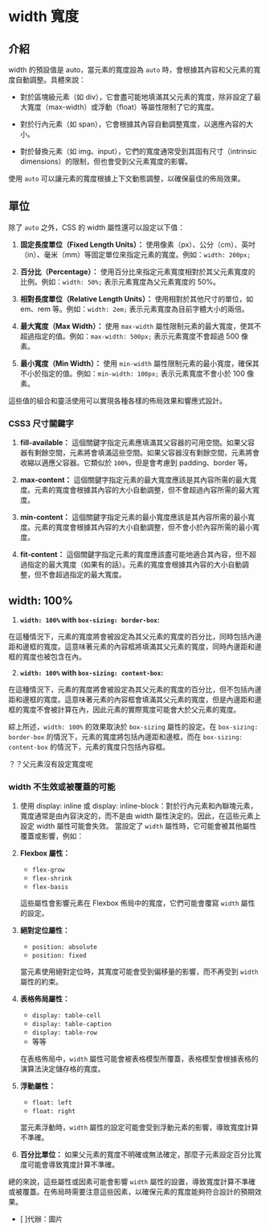 # width 寬度

## 介紹

width 的預設值是 auto，當元素的寬度設為 `auto` 時，會根據其內容和父元素的寬度自動調整。具體來說：

- 對於區塊級元素（如 div），它會盡可能地填滿其父元素的寬度，除非設定了最大寬度（max-width）或浮動（float）等屬性限制了它的寬度。

- 對於行內元素（如 span），它會根據其內容自動調整寬度，以適應內容的大小。

- 對於替換元素（如 img、input），它們的寬度通常受到其固有尺寸（intrinsic dimensions）的限制，但也會受到父元素寬度的影響。

使用 `auto` 可以讓元素的寬度根據上下文動態調整，以確保最佳的佈局效果。

## 單位

除了 `auto` 之外，CSS 的 width 屬性還可以設定以下值：

1. **固定長度單位（Fixed Length Units）：** 使用像素（px）、公分（cm）、英吋（in）、毫米（mm）等固定單位來指定元素的寬度。例如：`width: 200px;`

2. **百分比（Percentage）：** 使用百分比來指定元素寬度相對於其父元素寬度的比例。例如：`width: 50%;` 表示元素寬度為父元素寬度的 50%。

3. **相對長度單位（Relative Length Units）：** 使用相對於其他尺寸的單位，如 em、rem 等。例如：`width: 2em;` 表示元素寬度為目前字體大小的兩倍。

4. **最大寬度（Max Width）：** 使用 `max-width` 屬性限制元素的最大寬度，使其不超過指定的值。例如：`max-width: 500px;` 表示元素寬度不會超過 500 像素。

5. **最小寬度（Min Width）：** 使用 `min-width` 屬性限制元素的最小寬度，確保其不小於指定的值。例如：`min-width: 100px;` 表示元素寬度不會小於 100 像素。

這些值的組合和靈活使用可以實現各種各樣的佈局效果和響應式設計。

### CSS3 尺寸關鍵字

1. **fill-available：** 這個關鍵字指定元素應填滿其父容器的可用空間。如果父容器有剩餘空間，元素將會填滿這些空間。如果父容器沒有剩餘空間，元素將會收縮以適應父容器。它類似於 `100%`，但是會考慮到 padding、border 等。

2. **max-content：** 這個關鍵字指定元素的最大寬度應該是其內容所需的最大寬度。元素的寬度會根據其內容的大小自動調整，但不會超過內容所需的最大寬度。

3. **min-content：** 這個關鍵字指定元素的最小寬度應該是其內容所需的最小寬度。元素的寬度會根據其內容的大小自動調整，但不會小於內容所需的最小寬度。

4. **fit-content：** 這個關鍵字指定元素的寬度應該盡可能地適合其內容，但不超過指定的最大寬度（如果有的話）。元素的寬度會根據其內容的大小自動調整，但不會超過指定的最大寬度。

## width: 100%

1. **`width: 100%` with `box-sizing: border-box`:**

在這種情況下，元素的寬度將會被設定為其父元素的寬度的百分比，同時包括內邊距和邊框的寬度。這意味著元素的內容框將填滿其父元素的寬度，同時內邊距和邊框的寬度也被包含在內。

2. **`width: 100%` with `box-sizing: content-box`:**

在這種情況下，元素的寬度將會被設定為其父元素的寬度的百分比，但不包括內邊距和邊框的寬度。這意味著元素的內容框會填滿其父元素的寬度，但是內邊距和邊框的寬度不會被計算在內，因此元素的實際寬度可能會大於父元素的寬度。

綜上所述，`width: 100%` 的效果取決於 `box-sizing` 屬性的設定。在 `box-sizing: border-box` 的情況下，元素的寬度將包括內邊距和邊框，而在 `box-sizing: content-box` 的情況下，元素的寬度只包括內容框。

？？父元素沒有設定寬度呢

### width 不生效或被覆蓋的可能

1. 使用 display: inline 或 display: inline-block：對於行內元素和內聯塊元素，寬度通常是由內容決定的，而不是由 width 屬性決定的。因此，在這些元素上設定 width 屬性可能會失效。
   當設定了 `width` 屬性時，它可能會被其他屬性覆蓋或影響，例如：

1. **Flexbox 屬性：**

   - `flex-grow`
   - `flex-shrink`
   - `flex-basis`

   這些屬性會影響元素在 Flexbox 佈局中的寬度，它們可能會覆寫 `width` 屬性的設定。

1. **絕對定位屬性：**

   - `position: absolute`
   - `position: fixed`

   當元素使用絕對定位時，其寬度可能會受到偏移量的影響，而不再受到 `width` 屬性的約束。

1. **表格佈局屬性：**

   - `display: table-cell`
   - `display: table-caption`
   - `display: table-row`
   - 等等

   在表格佈局中，`width` 屬性可能會被表格模型所覆蓋，表格模型會根據表格的演算法決定儲存格的寬度。

1. **浮動屬性：**

   - `float: left`
   - `float: right`

   當元素浮動時，`width` 屬性的設定可能會受到浮動元素的影響，導致寬度計算不準確。

1. **百分比單位：**
   如果父元素的寬度不明確或無法確定，那麼子元素設定百分比寬度可能會導致寬度計算不準確。

總的來說，這些屬性或因素可能會影響 `width` 屬性的設置，導致寬度計算不準確或被覆蓋。在佈局時需要注意這些因素，以確保元素的寬度能夠符合設計的預期效果。

- [ ]代辦：圖片
